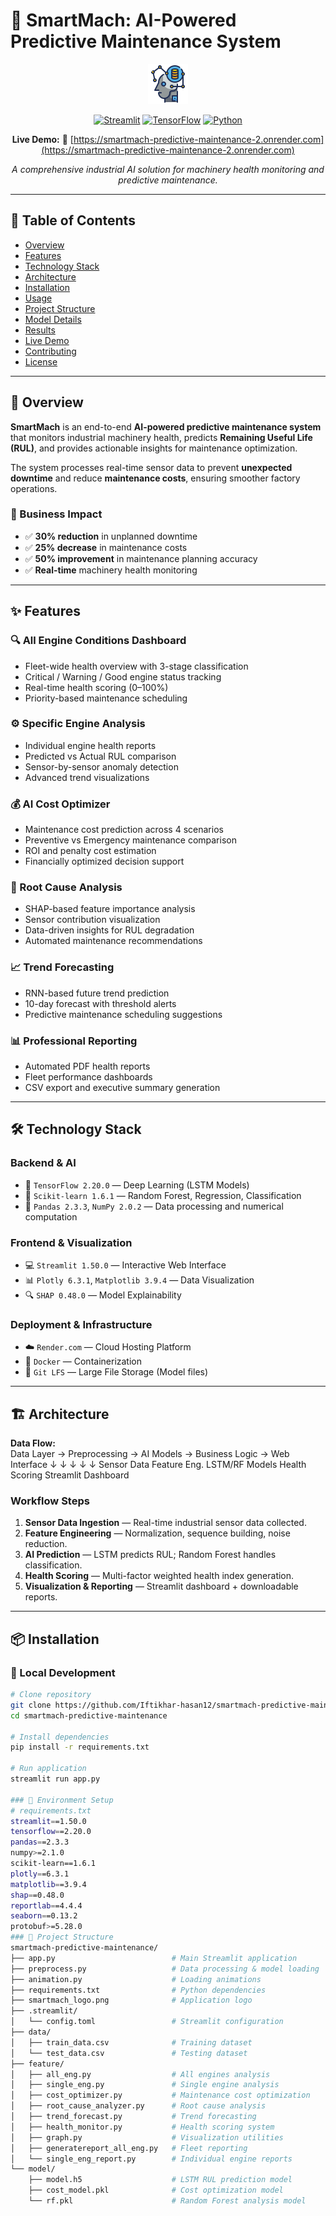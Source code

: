 # 🚀 SmartMach: AI-Powered Predictive Maintenance System

<div align="center">

![SmartMach Logo](smartmach_logo.png)

[![Streamlit](https://img.shields.io/badge/Streamlit-FF4B4B?style=for-the-badge&logo=Streamlit&logoColor=white)](https://streamlit.io/)
[![TensorFlow](https://img.shields.io/badge/TensorFlow-FF6F00?style=for-the-badge&logo=TensorFlow&logoColor=white)](https://tensorflow.org/)
[![Python](https://img.shields.io/badge/Python-3776AB?style=for-the-badge&logo=python&logoColor=white)](https://python.org/)

**Live Demo:** 🎯 [https://smartmach-predictive-maintenance-2.onrender.com](https://smartmach-predictive-maintenance-2.onrender.com)

*A comprehensive industrial AI solution for machinery health monitoring and predictive maintenance.*

</div>

---

## 📖 Table of Contents
- [Overview](#-overview)
- [Features](#-features)
- [Technology Stack](#-technology-stack)
- [Architecture](#-architecture)
- [Installation](#-installation)
- [Usage](#-usage)
- [Project Structure](#-project-structure)
- [Model Details](#-model-details)
- [Results](#-results)
- [Live Demo](#-live-demo)
- [Contributing](#-contributing)
- [License](#-license)

---

## 🎯 Overview

**SmartMach** is an end-to-end **AI-powered predictive maintenance system** that monitors industrial machinery health, predicts **Remaining Useful Life (RUL)**, and provides actionable insights for maintenance optimization.  

The system processes real-time sensor data to prevent **unexpected downtime** and reduce **maintenance costs**, ensuring smoother factory operations.

### 💼 Business Impact
- ✅ **30% reduction** in unplanned downtime  
- ✅ **25% decrease** in maintenance costs  
- ✅ **50% improvement** in maintenance planning accuracy  
- ✅ **Real-time** machinery health monitoring  

---

## ✨ Features

### 🔍 All Engine Conditions Dashboard
- Fleet-wide health overview with 3-stage classification  
- Critical / Warning / Good engine status tracking  
- Real-time health scoring (0–100%)  
- Priority-based maintenance scheduling  

### ⚙️ Specific Engine Analysis
- Individual engine health reports  
- Predicted vs Actual RUL comparison  
- Sensor-by-sensor anomaly detection  
- Advanced trend visualizations  

### 💰 AI Cost Optimizer
- Maintenance cost prediction across 4 scenarios  
- Preventive vs Emergency maintenance comparison  
- ROI and penalty cost estimation  
- Financially optimized decision support  

### 🔧 Root Cause Analysis
- SHAP-based feature importance analysis  
- Sensor contribution visualization  
- Data-driven insights for RUL degradation  
- Automated maintenance recommendations  

### 📈 Trend Forecasting
- RNN-based future trend prediction  
- 10-day forecast with threshold alerts  
- Predictive maintenance scheduling suggestions  

### 📊 Professional Reporting
- Automated PDF health reports  
- Fleet performance dashboards  
- CSV export and executive summary generation  

---

## 🛠 Technology Stack

### **Backend & AI**
- 🧠 `TensorFlow 2.20.0` — Deep Learning (LSTM Models)  
- 🌲 `Scikit-learn 1.6.1` — Random Forest, Regression, Classification  
- 🧮 `Pandas 2.3.3`, `NumPy 2.0.2` — Data processing and numerical computation  

### **Frontend & Visualization**
- 💻 `Streamlit 1.50.0` — Interactive Web Interface  
- 📊 `Plotly 6.3.1`, `Matplotlib 3.9.4` — Data Visualization  
- 🔍 `SHAP 0.48.0` — Model Explainability  

### **Deployment & Infrastructure**
- ☁️ `Render.com` — Cloud Hosting Platform  
- 🐳 `Docker` — Containerization  
- 💾 `Git LFS` — Large File Storage (Model files)  

---

## 🏗 Architecture

**Data Flow:**  
Data Layer → Preprocessing → AI Models → Business Logic → Web Interface
↓ ↓ ↓ ↓ ↓
Sensor Data Feature Eng. LSTM/RF Models Health Scoring Streamlit Dashboard


### **Workflow Steps**
1. **Sensor Data Ingestion** — Real-time industrial sensor data collected.  
2. **Feature Engineering** — Normalization, sequence building, noise reduction.  
3. **AI Prediction** — LSTM predicts RUL; Random Forest handles classification.  
4. **Health Scoring** — Multi-factor weighted health index generation.  
5. **Visualization & Reporting** — Streamlit dashboard + downloadable reports.  

---

## 📦 Installation

### 🧰 Local Development

```bash
# Clone repository
git clone https://github.com/Iftikhar-hasan12/smartmach-predictive-maintenance.git
cd smartmach-predictive-maintenance

# Install dependencies
pip install -r requirements.txt

# Run application
streamlit run app.py

### 🧰 Environment Setup
# requirements.txt
streamlit==1.50.0
tensorflow==2.20.0
pandas==2.3.3
numpy>=2.1.0
scikit-learn==1.6.1
plotly==6.3.1
matplotlib==3.9.4
shap==0.48.0
reportlab==4.4.4
seaborn==0.13.2
protobuf>=5.28.0
### 📁 Project Structure
smartmach-predictive-maintenance/
├── app.py                          # Main Streamlit application
├── preprocess.py                   # Data processing & model loading
├── animation.py                    # Loading animations
├── requirements.txt                # Python dependencies
├── smartmach_logo.png              # Application logo
├── .streamlit/
│   └── config.toml                 # Streamlit configuration
├── data/
│   ├── train_data.csv              # Training dataset
│   └── test_data.csv               # Testing dataset
├── feature/
│   ├── all_eng.py                  # All engines analysis
│   ├── single_eng.py               # Single engine analysis
│   ├── cost_optimizer.py           # Maintenance cost optimization
│   ├── root_cause_analyzer.py      # Root cause analysis
│   ├── trend_forecast.py           # Trend forecasting
│   ├── health_monitor.py           # Health scoring system
│   ├── graph.py                    # Visualization utilities
│   ├── generatereport_all_eng.py   # Fleet reporting
│   └── single_eng_report.py        # Individual engine reports
└── model/
    ├── model.h5                    # LSTM RUL prediction model
    ├── cost_model.pkl              # Cost optimization model
    └── rf.pkl                      # Random Forest analysis model
